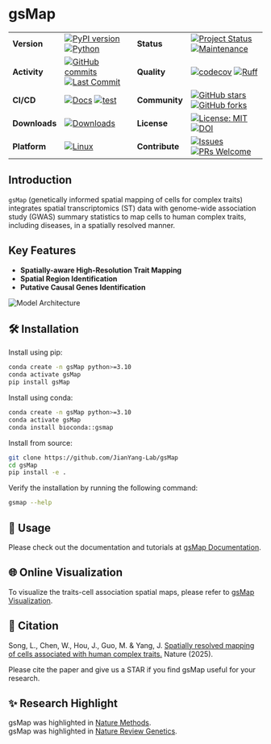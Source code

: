# gsMap

|               |                                                                                                      |                |                                                                                                    |
| ------------- | ---------------------------------------------------------------------------------------------------- | -------------- | -------------------------------------------------------------------------------------------------- |
| __Version__   | [![PyPI version][pypi-badge]][pypi-url] [![Python][python-badge]][python-url]                        | __Status__     | [![Project Status][status-badge]][status-url] [![Maintenance][maintenance-badge]][maintenance-url] |
| __Activity__  | [![GitHub commits][commits-badge]][commits-url] [![Last Commit][last-commit-badge]][last-commit-url] | __Quality__    | [![codecov][codecov-badge]][codecov-url] [![Ruff][ruff-badge]][ruff-url]                           |
| __CI/CD__     | [![Docs][docs-badge]][docs-url] [![test][test-badge]][test-url]                                      | __Community__  | [![GitHub stars][stars-badge]][stars-url] [![GitHub forks][forks-badge]][forks-url]                |
| __Downloads__ | [![Downloads][downloads-badge]][downloads-url]                                                       | __License__    | [![License: MIT][license-badge]][license-url] [![DOI][doi-badge]][doi-url]                         |
| __Platform__  | [![Linux][linux-badge]][linux-url]                                                                   | __Contribute__ | [![Issues][issues-badge]][issues-url] [![PRs Welcome][pr-badge]][pr-url]                           |

## Introduction

`gsMap` (genetically informed spatial mapping of cells for complex traits)
integrates spatial transcriptomics (ST) data with genome-wide association study (GWAS)
summary statistics to map cells to human complex traits, including diseases,
in a spatially resolved manner.

## Key Features

- __Spatially-aware High-Resolution Trait Mapping__
- __Spatial Region Identification__
- __Putative Causal Genes Identification__

![Model Architecture](schematic.png)

## 🛠️ Installation

Install using pip:

```bash
conda create -n gsMap python>=3.10
conda activate gsMap
pip install gsMap
```

Install using conda:

```bash
conda create -n gsMap python>=3.10
conda activate gsMap
conda install bioconda::gsmap
```

Install from source:

```bash
git clone https://github.com/JianYang-Lab/gsMap
cd gsMap
pip install -e .
```

Verify the installation by running the following command:

```bash
gsmap --help
```

## 📘 Usage

Please check out the documentation and tutorials at [gsMap Documentation](https://yanglab.westlake.edu.cn/gsmap/document/software).

## 🌐 Online Visualization

To visualize the traits-cell association spatial maps,
please refer to [gsMap Visualization](https://yanglab.westlake.edu.cn/gsmap/visualize).

## 📖 Citation

Song, L., Chen, W., Hou, J., Guo, M. & Yang, J.
[Spatially resolved mapping of cells associated with human complex traits.](https://doi.org/10.1038/s41586-025-08757-x)
Nature (2025).

Please cite the paper and give us a STAR if you find gsMap useful for your research.

## ✨ Research Highlight

gsMap was highlighted in [Nature Methods](https://www.nature.com/articles/s41592-025-02711-5).\
gsMap was highlighted in [Nature Review Genetics](https://www.nature.com/articles/s41576-025-00877-4).

<!-- Badge links -->

[codecov-badge]: https://codecov.io/gh/JianYang-Lab/gsMap/graph/badge.svg?token=NFZFXZIEUU
[codecov-url]: https://codecov.io/gh/JianYang-Lab/gsMap
[commits-badge]: https://img.shields.io/github/commit-activity/m/JianYang-Lab/gsMap
[commits-url]: https://github.com/JianYang-Lab/gsMap/commits/main
[docs-badge]: https://github.com/JianYang-Lab/gsMap/actions/workflows/docs.yml/badge.svg
[docs-url]: https://github.com/JianYang-Lab/gsMap/actions/workflows/docs.yml
[doi-badge]: https://img.shields.io/badge/DOI-10.1038%2Fs41586--025--08757--x-blue
[doi-url]: https://doi.org/10.1038/s41586-025-08757-x
[downloads-badge]: https://static.pepy.tech/badge/gsMap
[downloads-url]: https://pepy.tech/project/gsMap
[forks-badge]: https://img.shields.io/github/forks/JianYang-Lab/gsMap
[forks-url]: https://github.com/JianYang-Lab/gsMap/network/members
[issues-badge]: https://img.shields.io/github/issues/JianYang-Lab/gsMap
[issues-url]: https://github.com/JianYang-Lab/gsMap/issues
[last-commit-badge]: https://img.shields.io/github/last-commit/JianYang-Lab/gsMap
[last-commit-url]: https://github.com/JianYang-Lab/gsMap/commits/main
[license-badge]: https://img.shields.io/badge/License-MIT-yellow.svg
[license-url]: https://opensource.org/licenses/MIT
[linux-badge]: https://img.shields.io/badge/Linux-%E2%9C%93-success
[linux-url]: https://github.com/JianYang-Lab/gsMap/actions/workflows/test_linux.yml
[maintenance-badge]: https://img.shields.io/badge/Maintained%3F-yes-green.svg
[maintenance-url]: https://github.com/JianYang-Lab/gsMap/graphs/commit-activity
[pr-badge]: https://img.shields.io/badge/PRs-welcome-brightgreen.svg
[pr-url]: https://github.com/JianYang-Lab/gsMap/pulls
[pypi-badge]: https://img.shields.io/pypi/v/gsMap
[pypi-url]: https://pypi.org/project/gsMap/
[python-badge]: https://img.shields.io/pypi/pyversions/gsMap
[python-url]: https://www.python.org
[ruff-badge]: https://img.shields.io/endpoint?url=https://raw.githubusercontent.com/astral-sh/ruff/main/assets/badge/v2.json
[ruff-url]: https://github.com/astral-sh/ruff
[stars-badge]: https://img.shields.io/github/stars/JianYang-Lab/gsMap
[stars-url]: https://github.com/JianYang-Lab/gsMap/stargazers
[status-badge]: https://www.repostatus.org/badges/latest/active.svg
[status-url]: https://www.repostatus.org/#active
[test-badge]: https://github.com/JianYang-Lab/gsMap/actions/workflows/test_linux.yml/badge.svg
[test-url]: https://github.com/JianYang-Lab/gsMap/actions/workflows/test_linux.yml

